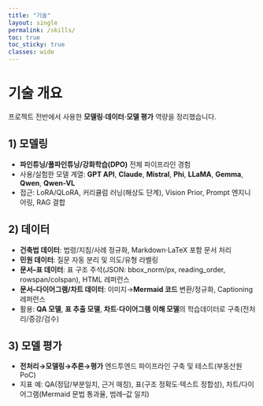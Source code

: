 ```yaml
---
title: "기술"
layout: single
permalink: /skills/
toc: true
toc_sticky: true
classes: wide
---
```


# 기술 개요
프로젝트 전반에서 사용한 **모델링·데이터·모델 평가** 역량을 정리했습니다.

## 1) 모델링
- **파인튜닝/풀파인튜닝/강화학습(DPO)** 전체 파이프라인 경험
- 사용/실험한 모델 계열: **GPT API**, **Claude**, **Mistral**, **Phi**, **LLaMA**, **Gemma**, **Qwen**, **Qwen-VL**
- 접근: LoRA/QLoRA, 커리큘럼 러닝(해상도 단계), Vision Prior, Prompt 엔지니어링, RAG 결합

## 2) 데이터
- **건축법 데이터**: 법령/지침/사례 정규화, Markdown·LaTeX 포함 문서 처리
- **민원 데이터**: 질문 자동 분리 및 의도/유형 라벨링
- **문서–표 데이터**: 표 구조 주석(JSON: bbox_norm/px, reading_order, rowspan/colspan), HTML 레퍼런스
- **문서–다이어그램/차트 데이터**: 이미지→**Mermaid 코드** 변환/정규화, Captioning 레퍼런스
- 활용: **QA 모델**, **표 추출 모델**, **차트·다이어그램 이해 모델**의 학습데이터로 구축(전처리/증강/검수)

## 3) 모델 평가
- **전처리→모델링→추론→평가** 엔드투엔드 파이프라인 구축 및 테스트(부동산원 PoC)
- 지표 예: QA(정답/부분일치, 근거 매칭), 표(구조 정확도·텍스트 정합성), 차트/다이어그램(Mermaid 문법 통과율, 범례–값 일치)
